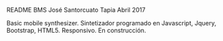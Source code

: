 README
BMS
José Santorcuato Tapia
Abril 2017

Basic mobile synthesizer. Sintetizador programado en Javascript, Jquery, Bootstrap, HTML5. Responsivo.
En construcción.
